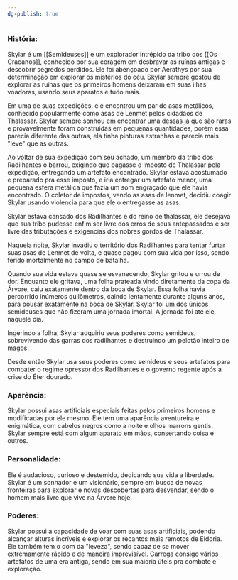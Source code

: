 ```yaml
---
dg-publish: true
---
```




### História: 

Skylar é um [[Semideuses]] e um explorador intrépido da tribo dos [[Os Cracanos]], conhecido por sua coragem em desbravar as ruínas antigas e descobrir segredos perdidos. Ele foi abençoado por Aerathys por sua determinação em explorar os mistérios do céu. Skylar sempre gostou de explorar as ruínas que os primeiros homens deixaram em suas ilhas voadoras, usando seus aparatos e tudo mais.

Em uma de suas expedições, ele encontrou um par de asas metálicos, conhecido popularmente como asas de Lenmet pelos cidadãos de Thalassar. Skylar sempre sonhou em encontrar uma dessas já que são raras e provavelmente foram construídas em pequenas quantidades, porém essa parecia diferente das outras, ela tinha pinturas estranhas e parecia mais "leve" que as outras. 

Ao voltar de sua expedição com seu achado, um membro da tribo dos Radilhantes o barrou, exigindo que pagasse o imposto de Thalassar pela expedição, entregando um artefato encontrado. Skylar estava acostumado e preparado pra esse imposto, e iria entregar um artefato menor, uma pequena esfera metálica que fazia um som engraçado que ele havia encontrado. O coletor de impostos, vendo as asas de lenmet, decidiu coagir Skylar usando violencia para que ele o entregasse as asas.

Skylar estava cansado dos Radilhantes e do reino de thalassar, ele desejava que sua tribo pudesse enfim ser livre dos erros de seus antepassados e ser livre das tributações e exigencias dos nobres gordos de Thalassar. 

Naquela noite, Skylar invadiu o território dos Radilhantes para tentar furtar suas asas de Lenmet de volta, e quase pagou com sua vida por isso, sendo ferido mortalmente no campo de batalha. 

Quando sua vida estava quase se esvanecendo, Skylar gritou e urrou de dor. Enquanto ele gritava, uma folha prateada vindo diretamente da copa da Árvore, caiu exatamente dentro da boca de Skylar. Essa folha havia percorrido inúmeros quilômetros, caindo lentamente durante alguns anos, para pousar exatamente na boca de Skylar. Skylar foi um dos únicos semideuses que não fizeram uma jornada imortal. A jornada foi até ele, naquele dia. 

Ingerindo a folha, Skylar adquiriu seus poderes como semideus, sobrevivendo das garras dos radilhantes e destruindo um pelotão inteiro de magos. 

Desde então Skylar usa seus poderes como semideus e seus artefatos para combater o regime opressor dos Radilhantes e o governo regente após a crise do Éter dourado.

### Aparência:

Skylar possui asas artificiais especiais feitas pelos primeiros homens e modificadas por ele mesmo. Ele tem uma aparência aventureira e enigmática, com cabelos negros como a noite e olhos marrons gentis. Skylar sempre está com algum aparato em mãos, consertando coisa e outros.

### Personalidade:

Ele é audacioso, curioso e destemido, dedicando sua vida a liberdade. Skylar é um sonhador e um visionário, sempre em busca de novas fronteiras para explorar e novas descobertas para desvendar, sendo o homem mais livre que vive na Árvore hoje.

### Poderes:

Skylar possui a capacidade de voar com suas asas artificiais, podendo alcançar alturas incríveis e explorar os recantos mais remotos de Eldoria. Ele também tem o dom da "leveza", sendo capaz de se mover extremamente rápido e de maneira imprevisível.  Carrega consigo vários artefatos de uma era antiga, sendo em sua maioria úteis pra combate e exploração. 